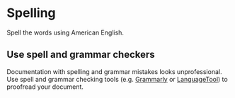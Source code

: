 # Spelling

Spell the words using American English.

## Use spell and grammar checkers

Documentation with spelling and grammar mistakes looks unprofessional. Use spell and grammar checking tools (e.g. [Grammarly](https://grammarly.com/) or [LanguageTool](https://languagetool.org/)) to proofread your document. 
